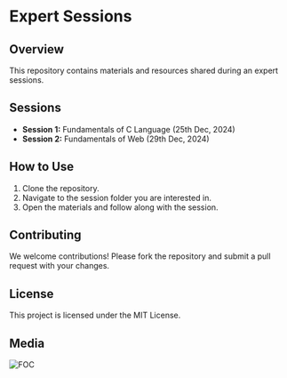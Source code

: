 # Expert Sessions

## Overview
This repository contains materials and resources shared during an expert sessions.

## Sessions
- **Session 1:** Fundamentals of C Language (25th Dec, 2024)
- **Session 2:** Fundamentals of Web (29th Dec, 2024)

## How to Use
1. Clone the repository.
2. Navigate to the session folder you are interested in.
3. Open the materials and follow along with the session.

## Contributing
We welcome contributions! Please fork the repository and submit a pull request with your changes.

## License
This project is licensed under the MIT License.

## Media
![FOC](https://github.com/user-attachments/assets/4cff5228-357e-4221-aa47-e5570d05a3ce)

